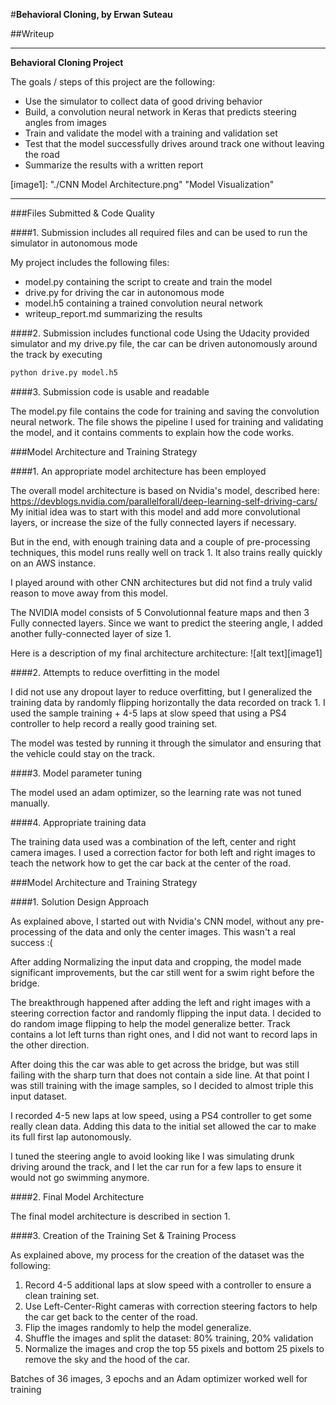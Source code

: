 #**Behavioral Cloning, by Erwan Suteau** 

##Writeup

---

**Behavioral Cloning Project**

The goals / steps of this project are the following:
* Use the simulator to collect data of good driving behavior
* Build, a convolution neural network in Keras that predicts steering angles from images
* Train and validate the model with a training and validation set
* Test that the model successfully drives around track one without leaving the road
* Summarize the results with a written report


[//]: # (Image References)

[image1]: "./CNN Model Architecture.png" "Model Visualization"

---
###Files Submitted & Code Quality

####1. Submission includes all required files and can be used to run the simulator in autonomous mode

My project includes the following files:
* model.py containing the script to create and train the model
* drive.py for driving the car in autonomous mode
* model.h5 containing a trained convolution neural network 
* writeup_report.md summarizing the results

####2. Submission includes functional code
Using the Udacity provided simulator and my drive.py file, the car can be driven autonomously around the track by executing 
```sh
python drive.py model.h5
```

####3. Submission code is usable and readable

The model.py file contains the code for training and saving the convolution neural network. The file shows the pipeline I used for training and validating the model, and it contains comments to explain how the code works.

###Model Architecture and Training Strategy

####1. An appropriate model architecture has been employed

The overall model architecture is based on Nvidia's model, described here: https://devblogs.nvidia.com/parallelforall/deep-learning-self-driving-cars/
My initial idea was to start with this model and add more convolutional layers, or increase the size of the fully connected layers if necessary.

But in the end, with enough training data and a couple of pre-processing techniques, this model runs really well on track 1.
It also trains really quickly on an AWS instance.

I played around with other CNN architectures but did not find a truly valid reason to move away from this model.

The NVIDIA model consists of 5 Convolutionnal feature maps and then 3 Fully connected layers.
Since we want to predict the steering angle, I added another fully-connected layer of size 1.

Here is a description of my final architecture architecture:
![alt text][image1]


####2. Attempts to reduce overfitting in the model

I did not use any dropout layer to reduce overfitting, but I generalized the training data by randomly flipping horizontally the data recorded on track 1.
I used the sample training + 4-5 laps at slow speed that using a PS4 controller to help record a really good training set.

The model was tested by running it through the simulator and ensuring that the vehicle could stay on the track.

####3. Model parameter tuning

The model used an adam optimizer, so the learning rate was not tuned manually.

####4. Appropriate training data

The training data used was a combination of the left, center and right camera images.
I used a correction factor for both left and right images to teach the network how to get the car back at the center of the road.

###Model Architecture and Training Strategy

####1. Solution Design Approach

As explained above, I started out with Nvidia's CNN model, without any pre-processing of the data and only the center images.
This wasn't a real success :(

After adding Normalizing the input data and cropping, the model made significant improvements, but the car still went for a swim right before the bridge.

The breakthrough happened after adding the left and right images with a steering correction factor and randomly flipping the input data.
I decided to do random image flipping to help the model generalize better. Track contains a lot left turns than right ones, and I did not want to record laps in the other direction.

After doing this the car was able to get across the bridge, but was still failing with the sharp turn that does not contain a side line.
At that point I was still training with the image samples, so I decided to almost triple this input dataset.

I recorded 4-5 new laps at low speed, using a PS4 controller to get some really clean data.
Adding this data to the initial set allowed the car to make its full first lap autonomously.

I tuned the steering angle to avoid looking like I was simulating drunk driving around the track, and I let the car run for a few laps to ensure it would not go swimming anymore.


####2. Final Model Architecture

The final model architecture is described in section 1.

####3. Creation of the Training Set & Training Process

As explained above, my process for the creation of the dataset was the following:
1. Record 4-5 additional laps at slow speed with a controller to ensure a clean training set.
2. Use Left-Center-Right cameras with correction steering factors to help the car get back to the center of the road.
3. Flip the images randomly to help the model generalize.
4. Shuffle the images and split the dataset: 80% training, 20% validation
5. Normalize the images and crop the top 55 pixels and bottom 25 pixels to remove the sky and the hood of the car.

Batches of 36 images, 3 epochs and an Adam optimizer worked well for training
